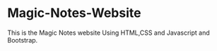 # Magic-Notes-Website
This is the Magic Notes website Using HTML,CSS and Javascript and Bootstrap.



